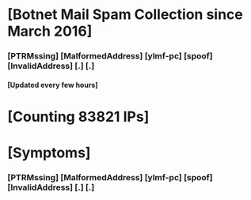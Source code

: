 # [Botnet Mail Spam Collection since March 2016]
### [PTRMssing] [MalformedAddress] [ylmf-pc] [spoof] [InvalidAddress] [.] [.]
#### [Updated every few hours]

# [Counting 83821 IPs]

# [Symptoms] 
###   [PTRMssing] [MalformedAddress] [ylmf-pc] [spoof] [InvalidAddress] [.] [.]
